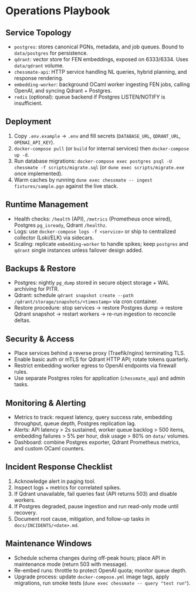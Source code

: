 # Operations Playbook

## Service Topology
- `postgres`: stores canonical PGNs, metadata, and job queues. Bound to `data/postgres` for persistence.
- `qdrant`: vector store for FEN embeddings, exposed on 6333/6334. Uses `data/qdrant` volume.
- `chessmate-api`: HTTP service handling NL queries, hybrid planning, and response rendering.
- `embedding-worker`: background OCaml worker ingesting FEN jobs, calling OpenAI, and syncing Qdrant + Postgres.
- `redis` (optional): queue backend if Postgres LISTEN/NOTIFY is insufficient.

## Deployment
1. Copy `.env.example` → `.env` and fill secrets (`DATABASE_URL`, `QDRANT_URL`, `OPENAI_API_KEY`).
2. `docker-compose pull` (or `build` for internal services) then `docker-compose up -d`.
3. Run database migrations: `docker-compose exec postgres psql -U chessmate -f scripts/migrate.sql` (or `dune exec scripts/migrate.exe` once implemented).
4. Warm caches by running `dune exec chessmate -- ingest fixtures/sample.pgn` against the live stack.

## Runtime Management
- Health checks: `/health` (API), `/metrics` (Prometheus once wired), Postgres `pg_isready`, Qdrant `/healthz`.
- Logs: use `docker-compose logs -f <service>` or ship to centralized collector (Loki/ELK) via sidecars.
- Scaling: replicate `embedding-worker` to handle spikes; keep `postgres` and `qdrant` single instances unless failover design added.

## Backups & Restore
- Postgres: nightly `pg_dump` stored in secure object storage + WAL archiving for PITR.
- Qdrant: schedule `qdrant snapshot create --path /qdrant/storage/snapshots/<timestamp>` via cron container.
- Restore procedure: stop services → restore Postgres dump → restore Qdrant snapshot → restart workers → re-run ingestion to reconcile deltas.

## Security & Access
- Place services behind a reverse proxy (Traefik/nginx) terminating TLS.
- Enable basic auth or mTLS for Qdrant HTTP API; rotate tokens quarterly.
- Restrict embedding worker egress to OpenAI endpoints via firewall rules.
- Use separate Postgres roles for application (`chessmate_app`) and admin tasks.

## Monitoring & Alerting
- Metrics to track: request latency, query success rate, embedding throughput, queue depth, Postgres replication lag.
- Alerts: API latency > 2s sustained, worker queue backlog > 500 items, embedding failures > 5% per hour, disk usage > 80% on `data/` volumes.
- Dashboard: combine Postgres exporter, Qdrant Prometheus metrics, and custom OCaml counters.

## Incident Response Checklist
1. Acknowledge alert in paging tool.
2. Inspect logs + metrics for correlated spikes.
3. If Qdrant unavailable, fail queries fast (API returns 503) and disable workers.
4. If Postgres degraded, pause ingestion and run read-only mode until recovery.
5. Document root cause, mitigation, and follow-up tasks in `docs/INCIDENTS/<date>.md`.

## Maintenance Windows
- Schedule schema changes during off-peak hours; place API in maintenance mode (return 503 with message).
- Re-embed runs: throttle to protect OpenAI quota; monitor queue depth.
- Upgrade process: update `docker-compose.yml` image tags, apply migrations, run smoke tests (`dune exec chessmate -- query "test run"`).
